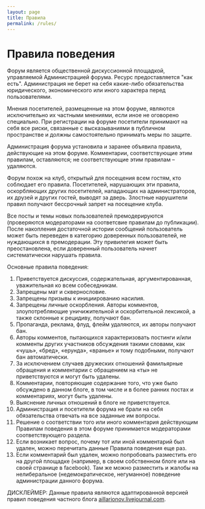 ```yaml
---
layout: page
title: Правила
permalink: /rules/
---
```

# Правила поведения

Форум является общественной дискуссионной площадкой, управляемой Администрацией форума. Ресурс предоставляется "как есть". Администрация не берет на себя какие-либо обязательства юридического, экономического или иного характера перед пользователями.

Мнения посетителей, размещенные на этом форуме, являются исключительно их частными мнениями, если иное не оговорено специально. При регистрации на форуме посетители принимают на себя все риски, связанные с высказываниями в публичном пространстве и должны самостоятельно принимать меры по защите. 

Администрация форума установила и заранее объявила правила, действующие на этом форуме. Комментарии, соответствующие этим правилам, оставляются; не соответствующие этим правилам – удаляются.

Форум похож на клуб, открытый для посещения всем гостям, кто соблюдает его правила. Посетителей, нарушающих эти правила, оскорбляющих других посетителей, нападающих на администраторов, их друзей и других гостей, выводят за дверь. Злостные нарушители правил получают бессрочный запрет на посещение клуба.

Все посты и темы новых пользователей премодерируются (проверяются модераторами на соответсвие правилам до публикации). После накопления достаточной истории сообщений пользователь может быть переведен в категорию доверенных пользователей, не нуждающихся в премодерации. Эту привилегия может быть преостановлена, если доверенный пользователь начнет систематически нарушать правила.

Основные правила поведения:

1. Приветствуется дискуссия, содержательная, аргументированная, уважительная ко всем собеседникам.
2. Запрещены мат и сквернословие.
3. Запрещены призывы к инициированию насилия.
4. Запрещены личные оскорбления. Авторы комментов, злоупотребляющие уничижительной и оскорбительной лексикой, а также склонные к рецидиву, получают бан.
5. Пропаганда, реклама, флуд, флейм удаляются, их авторы получают бан. 
6. Авторы комментов, пытающихся характеризовать постинги и/или комменты других участников обсуждения такими словами, как «чушь», «бред», «ерунда», «вранье» и тому подобными, получают бан автоматически.
7. За исключением случаев дружеских отношений фамильярные обращения и комментарии с обращением на «ты» не приветствуются и могут быть удалены.
8. Комментарии, повторяющие содержание того, что уже было обсуждено в данном блоге, в том числе и в более ранних постах и комментариях, могут быть удалены.
9. Выяснение личных отношений в блоге не приветствуется.
10. Администрация и посетители форума не брали на себя обязательства отвечать на все заданные им вопросы.
11. Решение о соответствии того или иного комментария действующим Правилам поведения в этом форуме принимается модераторами соответствующего раздела. 
12. Если возникает вопрос, почему тот или иной комментарий был удален, можно перечитать данные Правила поведения еще раз.
13. Если комментарий был удален, можно попробовать разместить его на другой площадке (например, в своем собственном блоге или на своей странице в facebook). Там же можно разместить и жалобы на нелиберальное (недемократическое, негуманное) поведение администрации данного форума.

ДИСКЛЕЙМЕР: Данные правила являются адаптированной версией правил поведения частного блога [aillarionov.livejournal.com](http://aillarionov.livejournal.com/).
